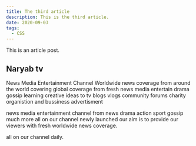 ```yaml
---
title: The third article
description: This is the third article.
date: 2020-09-03
tags:
  - CSS
---
```

This is an article post.

## Naryab tv 

News Media Entertainment Channel 
Worldwide news coverage from around the world covering global coverage from fresh news media
entertain drama gossip learning creative ideas to tv blogs vlogs community forums charity organistion and bussiness advertisment 

news media entertainment channel from news drama action sport gossip much more all on our channel newly launched our aim is to provide our viewers with fresh worldwide news coverage.

all on our channel daily.
